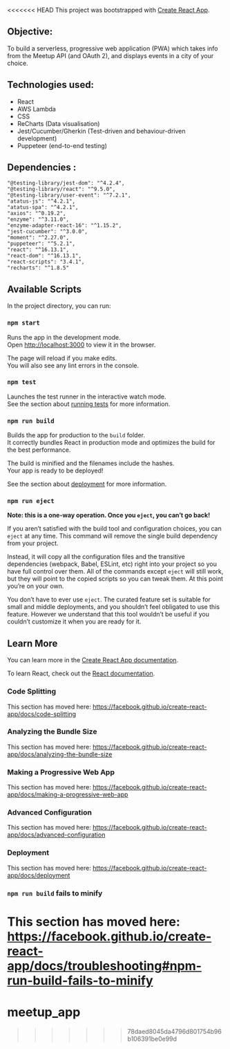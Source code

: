 <<<<<<< HEAD
This project was bootstrapped with [Create React App](https://github.com/facebook/create-react-app).

## Objective: 

To build a serverless, progressive web application (PWA) which takes info from the Meetup API (and OAuth 2), and displays events in a city of your choice.

## Technologies used: 

- React
- AWS Lambda
- CSS
- ReCharts (Data visualisation)
- Jest/Cucumber/Gherkin (Test-driven and behaviour-driven development) 
- Puppeteer (end-to-end testing)

## Dependencies :

    "@testing-library/jest-dom": "^4.2.4",
    "@testing-library/react": "^9.5.0",
    "@testing-library/user-event": "^7.2.1",
    "atatus-js": "^4.2.1",
    "atatus-spa": "^4.2.1",
    "axios": "^0.19.2",
    "enzyme": "^3.11.0",
    "enzyme-adapter-react-16": "^1.15.2",
    "jest-cucumber": "^3.0.0",
    "moment": "^2.27.0",
    "puppeteer": "^5.2.1",
    "react": "^16.13.1",
    "react-dom": "^16.13.1",
    "react-scripts": "3.4.1",
    "recharts": "^1.8.5"

## Available Scripts

In the project directory, you can run:

### `npm start`

Runs the app in the development mode.<br />
Open [http://localhost:3000](http://localhost:3000) to view it in the browser.

The page will reload if you make edits.<br />
You will also see any lint errors in the console.

### `npm test`

Launches the test runner in the interactive watch mode.<br />
See the section about [running tests](https://facebook.github.io/create-react-app/docs/running-tests) for more information.

### `npm run build`

Builds the app for production to the `build` folder.<br />
It correctly bundles React in production mode and optimizes the build for the best performance.

The build is minified and the filenames include the hashes.<br />
Your app is ready to be deployed!

See the section about [deployment](https://facebook.github.io/create-react-app/docs/deployment) for more information.

### `npm run eject`

**Note: this is a one-way operation. Once you `eject`, you can’t go back!**

If you aren’t satisfied with the build tool and configuration choices, you can `eject` at any time. This command will remove the single build dependency from your project.

Instead, it will copy all the configuration files and the transitive dependencies (webpack, Babel, ESLint, etc) right into your project so you have full control over them. All of the commands except `eject` will still work, but they will point to the copied scripts so you can tweak them. At this point you’re on your own.

You don’t have to ever use `eject`. The curated feature set is suitable for small and middle deployments, and you shouldn’t feel obligated to use this feature. However we understand that this tool wouldn’t be useful if you couldn’t customize it when you are ready for it.

## Learn More

You can learn more in the [Create React App documentation](https://facebook.github.io/create-react-app/docs/getting-started).

To learn React, check out the [React documentation](https://reactjs.org/).

### Code Splitting

This section has moved here: https://facebook.github.io/create-react-app/docs/code-splitting

### Analyzing the Bundle Size

This section has moved here: https://facebook.github.io/create-react-app/docs/analyzing-the-bundle-size

### Making a Progressive Web App

This section has moved here: https://facebook.github.io/create-react-app/docs/making-a-progressive-web-app

### Advanced Configuration

This section has moved here: https://facebook.github.io/create-react-app/docs/advanced-configuration

### Deployment

This section has moved here: https://facebook.github.io/create-react-app/docs/deployment

### `npm run build` fails to minify

# This section has moved here: https://facebook.github.io/create-react-app/docs/troubleshooting#npm-run-build-fails-to-minify

# meetup_app

> > > > > > > 78daed8045da4796d801754b96b106391be0e99d
